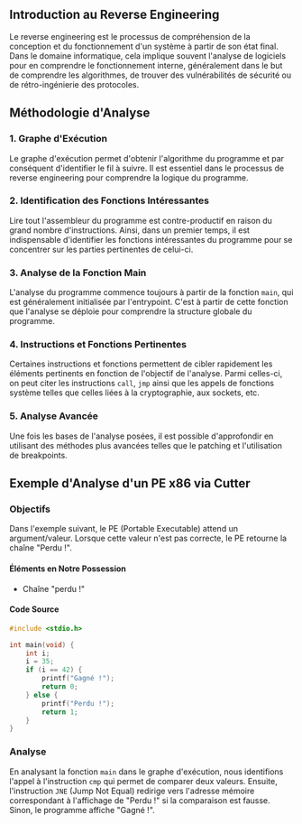 Introduction au Reverse Engineering
-----------------------------------

Le reverse engineering est le processus de compréhension de la conception et du fonctionnement d'un système à partir de son état final. Dans le domaine informatique, cela implique souvent l'analyse de logiciels pour en comprendre le fonctionnement interne, généralement dans le but de comprendre les algorithmes, de trouver des vulnérabilités de sécurité ou de rétro-ingénierie des protocoles.

Méthodologie d'Analyse
----------------------

### 1\. Graphe d'Exécution

Le graphe d'exécution permet d'obtenir l'algorithme du programme et par conséquent d'identifier le fil à suivre. Il est essentiel dans le processus de reverse engineering pour comprendre la logique du programme.

### 2\. Identification des Fonctions Intéressantes

Lire tout l'assembleur du programme est contre-productif en raison du grand nombre d'instructions. Ainsi, dans un premier temps, il est indispensable d'identifier les fonctions intéressantes du programme pour se concentrer sur les parties pertinentes de celui-ci.

### 3\. Analyse de la Fonction Main

L'analyse du programme commence toujours à partir de la fonction `main`, qui est généralement initialisée par l'entrypoint. C'est à partir de cette fonction que l'analyse se déploie pour comprendre la structure globale du programme.

### 4\. Instructions et Fonctions Pertinentes

Certaines instructions et fonctions permettent de cibler rapidement les éléments pertinents en fonction de l'objectif de l'analyse. Parmi celles-ci, on peut citer les instructions `call`, `jmp` ainsi que les appels de fonctions système telles que celles liées à la cryptographie, aux sockets, etc.

### 5\. Analyse Avancée

Une fois les bases de l'analyse posées, il est possible d'approfondir en utilisant des méthodes plus avancées telles que le patching et l'utilisation de breakpoints.

Exemple d'Analyse d'un PE x86 via Cutter
----------------------------------------

### Objectifs

Dans l'exemple suivant, le PE (Portable Executable) attend un argument/valeur. Lorsque cette valeur n'est pas correcte, le PE retourne la chaîne "Perdu !".

#### Éléments en Notre Possession

-   Chaîne "perdu !"

#### Code Source

```c
#include <stdio.h>

int main(void) {
    int i;
    i = 35;
    if (i == 42) {
        printf("Gagné !");
        return 0;
    } else {
        printf("Perdu !");
        return 1;
    }
}
```

### Analyse

En analysant la fonction `main` dans le graphe d'exécution, nous identifions l'appel à l'instruction `cmp` qui permet de comparer deux valeurs. Ensuite, l'instruction `JNE` (Jump Not Equal) redirige vers l'adresse mémoire correspondant à l'affichage de "Perdu !" si la comparaison est fausse. Sinon, le programme affiche "Gagné !".
